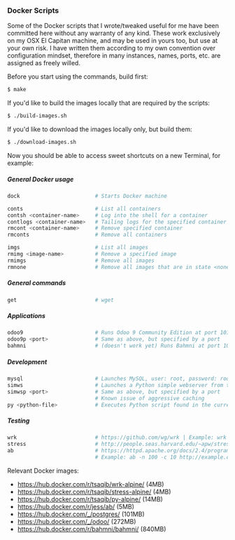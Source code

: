 ### Docker Scripts
Some of the Docker scripts that I wrote/tweaked useful for me have been committed here without any warranty of any kind. These work exclusively on my OSX El Capitan machine, and may be used in yours too, but use at your own risk. I have written them according to my own convention over configuration mindset, therefore in many instances, names, ports, etc. are assigned as freely willed.

Before you start using the commands, build first:
```bash
$ make
```

If you'd like to build the images locally that are required by the scripts:
```bash
$ ./build-images.sh
```

If you'd like to download the images locally only, but build them:
```bash
$ ./download-images.sh
```

Now you should be able to access sweet shortcuts on a new Terminal, for example:
##### General Docker usage
```bash
dock                        # Starts Docker machine 

conts                       # List all containers
contsh <container-name>     # Log into the shell for a container
contlogs <container-name>   # Tailing logs for the specified container
rmcont <container-name>     # Remove specified container
rmconts                     # Remove all containers

imgs                        # List all images
rmimg <image-name>          # Remove a specified image
rmimgs                      # Remove all images
rmnone                      # Remove all images that are in state <none>
```

##### General commands
```bash
get                         # wget 
```

##### Applications 
```bash
odoo9                       # Runs Odoo 9 Community Edition at port 10101
odoo9p <port>               # Same as above, but specified by a port
bahmni                      # (doesn't work yet) Runs Bahmni at port 10201
``` 

##### Development 
```bash
mysql                       # Launches MySQL, user: root, password: root, port: 10301
simws                       # Launches a Python simple webserver from the current directory
simwsp <port>               # Same as above, but specified by a port
                            # Known issue of aggressive caching
py <python-file>            # Executes Python script found in the currect directory, has issues
``` 

##### Testing 
```bash
wrk                         # https://github.com/wg/wrk | Example: wrk http://example.com 
stress                      # http://people.seas.harvard.edu/~apw/stress/ | Example: stress
ab                          # https://httpd.apache.org/docs/2.4/programs/ab.html 
                            # Example: ab -n 100 -c 10 http://example.com/
```

Relevant Docker images:
- https://hub.docker.com/r/tsaqib/wrk-alpine/ (4MB)
- https://hub.docker.com/r/tsaqib/stress-alpine/ (4MB)
- https://hub.docker.com/r/tsaqib/py-alpine/ (14MB)
- https://hub.docker.com/r/jess/ab/ (5MB)
- https://hub.docker.com/_/postgres/ (101MB)
- https://hub.docker.com/_/odoo/ (272MB)
- https://hub.docker.com/r/bahmni/bahmni/ (840MB)
